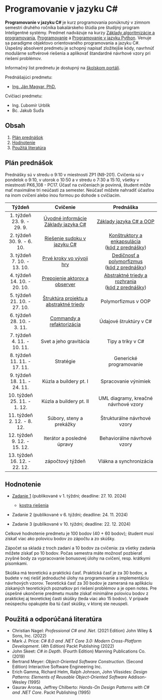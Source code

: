 # Programovanie v jazyku C\#

**Programovanie v jazyku C#** je kurz programovania ponúknutý v zimnom semestri druhého ročníka bakalárskeho štúdia pre študijný program Inteligentné systémy. Predmet nadväzuje na kurzy [Základy algoritmizácie a programovania](https://kurzy.kpi.fei.tuke.sk/zap/), [Programovanie](https://kurzy.kpi.fei.tuke.sk/pvjc/2021/) a [Programovanie v jazyku Python](https://github.com/ianmagyar/introduction-to-python). Venuje sa paradigme objektovo orientovaného programovania a jazyku C#. Úspešný absolvent predmetu je schopný napísať zložitejšie kódy, navrhnúť modulárne softvérové riešenia a aplikovať štandardné návrhové vzory pri riešení problémov.

Informačný list predmetu je dostupný na [školskom portáli](https://maisportal.tuke.sk/portal/studijneProgramy.mais).

Prednášajúci predmetu:

* [Ing. Ján Magyar, PhD.](https://cit.fei.tuke.sk/people-janmagyar/)

Cvičiaci predmetu:

* Ing. Ľubomír Urblík
* Bc. Jakub Suďa

## Obsah
1. [Plán prednášok](#plan)
2. [Hodnotenie](#grading)
3. [Použitá literatúra](#literature)

## Plán prednášok <a name="plan"></a>
Prednášky sú v stredu o 9:10 v miestnosti ZP1 (N9-201). Cvičenia sú v pondelok o 9:10, v utorok o 10:50 a v stredu o 7:30 a 15:10, všetky v miestnosti PK6_108 - PC17. Účasť na cvičeniach je povinná, študent môže mať maximálne tri neúčasti za semester. Neúčasť môžete nahradiť účasťou na inom cvičení alebo inou formou po dohode s cvičiacim.

|              Týždeň             |                         Cvičenie                        |                         Prednáška                       |
|:-------------------------------:|:-------------------------------------------------------:|:-------------------------------------------------------:|
| 1. týždeň<br>23. 9. - 29. 9.    | [Úvodné informácie](lectures/Lecture-00.pdf) <br> [Základy jazyka C#](labs/lab01.md)                | [Základy jazyka C# a OOP](lectures/Lecture-01.pdf)                                 |
| 2. týždeň<br>30. 9. - 6. 10.    | [Riešenie sudoku v jazyku C#](labs/lab02.md)            | [Konštruktory a enkapsulácia](lectures/Lecture-02.pdf)<br>([kód z prednášky](lectures/codes/Lecture02.zip))                             |
| 3. týždeň<br>7. 10. - 13. 10.   | [Prvé kroky vo vývoji hry](labs/lab03.md)               | [Dedičnosť a polymorfizmus](lectures/Lecture-03.pdf)<br>([kód z prednášky](lectures/codes/Lecture03.zip))                               |
| 4. týždeň<br>14. 10. - 20. 10.  | [Prepojenie aktorov a observer](labs/lab04.md)          | [Abstraktné triedy a rozhrania](lectures/Lecture-04.pdf)<br>([kód z prednášky](lectures/codes/Lecture04.zip))                           |
| 5. týždeň<br>21. 10. - 27. 10.  | [Štruktúra projektu a abstraktné triedy](labs/lab05.md)                  | Polymorfizmus v OOP                                     |
| 6. týždeň<br>28. 10. - 3. 11.   | [Commandy a refaktorizácia](labs/lab06.md)                               | Údajové štruktúry v C#                                  |
| 7. týždeň<br>4. 11. - 10. 11.   | Svet a jeho gravitácia                                  | Tipy a triky v C#                                       |
| 8. týždeň<br>11. 11. - 17. 11.  | Stratégie                                               | Generické programovanie                                 |
| 9. týždeň<br>18. 11. - 24. 11.  | Kúzla a buildery pt. I                                  | Spracovanie výnimiek                                    |
| 10. týždeň<br>25. 11. - 1. 12.  | Kúzla a buildery pt. II                                 | UML diagramy, kreačné návrhové vzory                    |
| 11. týždeň<br>2. 12. - 8. 12.   | Súbory, steny a prekážky                                | Štrukturálne návrhové vzory                             |
| 12. týždeň<br>9. 12. - 15. 12.  | Iterátor a posledné úpravy                              | Behaviorálne návrhové vzory                             |
| 13. týždeň<br>16. 12. - 22. 12. | zápočtový týždeň                                        | Vlákna a synchronizácia                                 |

## Hodnotenie <a name="grading"></a>

* [Zadanie 1](assignments/Zadanie1.pdf) (publikované v 1. týždni; deadline: 27. 10. 2024)
    * [kostra riešenia](assignments/Assignment1.zip)

* Zadanie 2 (publikované v 6. týždni; deadline: 24. 11. 2024)

* Zadanie 3 (publikované v 10. týždni; deadline: 22. 12. 2024)

Celkové hodnotenie predmetu je 100 bodov (40 + 60 bodov); študent musí získať viac ako polovicu bodov zo zápočtu a zo skúšky.

Zápočet sa skladá z troch zadaní a 10 bodov za cvičenia: za všetky zadania môžete získať po 10 bodov. Počas semestra máte možnosť pozbierať zvyšné body za vypracovanie bonusovej úlohy na cvičení, resp. krátkymi písomkami.

Skúška má teoretickú a praktickú časť. Praktická časť je za 30 bodov, a budete v nej riešiť jednoduché úlohy na programovanie a implementáciu návrhových vzorov. Teoretická časť za 30 bodov je zameraná na aplikáciu získaných teoretických poznatkov pri riešení problémov a je open notes. Pre úspešné ukončenie predmetu musíte získať minimálne polovicu bodov z praktickej aj teoretickej časti skúšky (teda viac ako 15 bodov). V prípade neúspechu opakujete iba tú časť skúšky, v ktorej ste neuspeli.

## Použitá a odporúčaná literatúra <a name="literature"></a>
* Christian Nagel: *Professional C# and .Net*. (2021 Edition) John Wiley & Sons, Inc. (2022)
* Mark J. Price: *C# 8.0 and .NET Core 3.0: Modern Cross-Platform Development*. (4th Edition) Packt Publishing (2022)
* John Skeet: *C# in Depth*. (Fourth Edition) Manning Publications Co. (2019)
* Bertrand Meyer: *Object-Oriented Software Construction*. (Second Edition) Interactive Software Engineering Inc.
* Erich Gamma, Richard Helm, Ralph Johnson, John Vlissides: *Design Patterns: Elements of Reusable Object-Oriented Software* Addison-Wesley (1995)
* Gaurav Aroraa, Jeffrey Chilberto: *Hands-On Design Patterns with C# and .NET Core*. Packt Publishing (1995)
